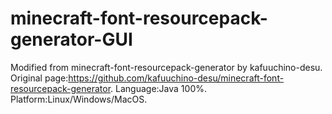 # minecraft-font-resourcepack-generator-GUI
Modified from minecraft-font-resourcepack-generator by kafuuchino-desu. 
Original page:https://github.com/kafuuchino-desu/minecraft-font-resourcepack-generator. 
Language:Java 100%. 
Platform:Linux/Windows/MacOS. 
